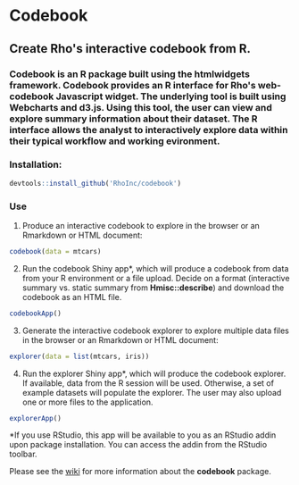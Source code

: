 # Codebook

## Create Rho's interactive codebook from R.

### Codebook is an R package built using the htmlwidgets framework.  Codebook provides an R interface for Rho's **web-codebook** Javascript widget. The underlying tool is built using Webcharts and d3.js. Using this tool, the user can view and explore summary information about their dataset.  The R interface allows the analyst to interactively explore data within their typical workflow and working evironment. 

### Installation:

```r
devtools::install_github('RhoInc/codebook')
```

### Use

1. Produce an interactive codebook to explore in the browser or an Rmarkdown or HTML document:
```r
codebook(data = mtcars)
```

2. Run the codebook Shiny app*, which will produce a codebook from data from your R environment or a file upload.  Decide on a format (interactive summary vs. static summary from **Hmisc::describe**) and download the codebook as an HTML file. 
```r
codebookApp()
```

3. Generate the interactive codebook explorer to explore multiple data files in the browser or an Rmarkdown or HTML document:
```r
explorer(data = list(mtcars, iris))
```

4. Run the explorer Shiny app*, which will produce the codebook explorer.  If available, data from the R session will be used.  Otherwise, a set of example datasets will populate the explorer.  The user may also upload one or more files to the application.
```r
explorerApp()
```

*If you use RStudio, this app will be available to you as an RStudio addin upon package installation. You can access the addin from the RStudio toolbar.

Please see the [wiki](https://github.com/RhoInc/codebook/wiki) for more information about the **codebook** package.
